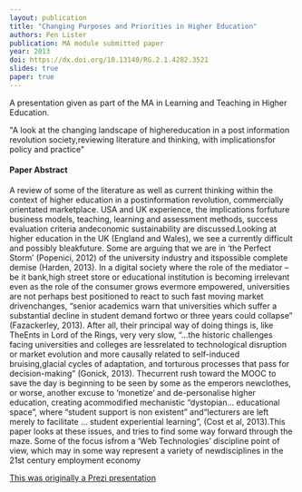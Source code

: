 ```yaml
---
layout: publication
title: "Changing Purposes and Priorities in Higher Education"
authors: Pen Lister
publication: MA module submitted paper
year: 2013
doi: https://dx.doi.org/10.13140/RG.2.1.4282.3521
slides: true
paper: true
---
```


A presentation given as part of the MA in Learning and Teaching in Higher Education. 

"A look at the changing landscape of highereducation in a post information revolution society,reviewing literature and thinking, with implicationsfor policy and practice"

#### Paper Abstract

A review of some of the literature as well as current thinking within the context of higher education in a postinformation revolution, commercially orientated marketplace. USA and UK experience, the implications forfuture business models, teaching, learning and assessment methods, success evaluation criteria andeconomic sustainability are discussed.Looking at higher education in the UK (England and Wales), we see a currently difficult and possibly bleakfuture. Some are arguing that we are in ‘the Perfect Storm’ (Popenici, 2012) of the university industry and itspossible complete demise (Harden, 2013). In a digital society where the role of the mediator – be it bank,high street store or educational institution is becoming irrelevant even as the role of the consumer grows evermore empowered, universities are not perhaps best positioned to react to such fast moving market drivenchanges, “senior academics warn that universities which suffer a substantial decline in student demand fortwo or three years could collapse” (Fazackerley, 2013). After all, their principal way of doing things is, like TheEnts in Lord of the Rings, very very slow, “...the historic challenges facing universities and colleges are lessrelated to technological disruption or market evolution and more causally related to self-induced bruising,glacial cycles of adaptation, and torturous processes that pass for decision-making” (Gonick, 2013). Thecurrent rush toward the MOOC to save the day is beginning to be seen by some as the emperors newclothes, or worse, another excuse to ‘monetize’ and de-personalise higher education, creating acommodified mechanistic “dystopian... educational space”, where “student support is non existent” and“lecturers are left merely to facilitate ... student experiential learning”, (Cost et al, 2013).This paper looks at these issues, and tries to find some way forward through the maze. Some of the focus isfrom a ‘Web Technologies’ discipline point of view, which may in some way represent a variety of newdisciplines in the 21st century employment economy 


[This was originally a Prezi presentation](http://prezi.com/8yoc9f_cakrm/changing-purposes-and-priorities-of-higher-education)

